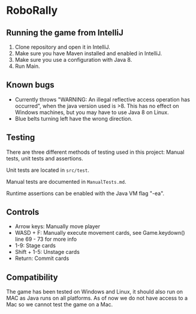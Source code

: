 # RoboRally

## Running the game from IntelliJ

1. Clone repository and open it in IntelliJ.
1. Make sure you have Maven installed and enabled in IntelliJ.
1. Make sure you use a configuration with Java 8.
1. Run Main.

## Known bugs

- Currently throws "WARNING: An illegal reflective access operation has occurred", 
when the java version used is >8. This has no effect on Windows machines, but you may have to use Java 8 on Linux.
- Blue belts turning left have the wrong direction.

## Testing

There are three different methods of testing used in this project:
Manual tests, unit tests and assertions.

Unit tests are located in `src/test`.

Manual tests are documented in `ManualTests.md`.

Runtime assertions can be enabled with the Java VM flag "-ea".

## Controls

- Arrow keys: Manually move player
- WASD + F: Manually execute movement cards, see Game.keydown() line 69 - 73 for more info
- 1-9: Stage cards
- Shift + 1-5: Unstage cards
- Return: Commit cards

## Compatibility

The game has been tested on Windows and Linux, it should also run on MAC as Java runs on all platforms. As of now we do not have access to a Mac so we cannot test the game on a Mac.
